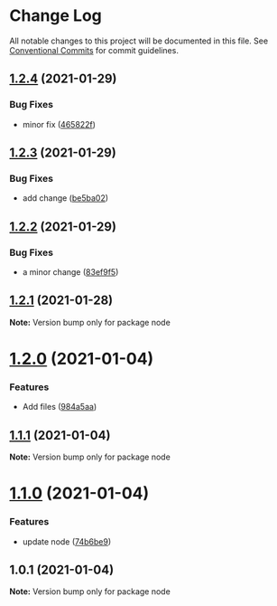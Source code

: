 # Change Log

All notable changes to this project will be documented in this file.
See [Conventional Commits](https://conventionalcommits.org) for commit guidelines.

## [1.2.4](https://github.com/DavidHe1127/docker-images-monorepo/compare/node@1.2.3...node@1.2.4) (2021-01-29)


### Bug Fixes

* minor fix ([465822f](https://github.com/DavidHe1127/docker-images-monorepo/commit/465822f1583e1f5bcf781df8665545c948267a40))





## [1.2.3](https://github.com/DavidHe1127/docker-images-monorepo/compare/node@1.2.2...node@1.2.3) (2021-01-29)


### Bug Fixes

* add change ([be5ba02](https://github.com/DavidHe1127/docker-images-monorepo/commit/be5ba027a990d187968516e987219e2d232b957c))





## [1.2.2](https://github.com/DavidHe1127/docker-images-monorepo/compare/node@1.2.1...node@1.2.2) (2021-01-29)


### Bug Fixes

* a minor change ([83ef9f5](https://github.com/DavidHe1127/docker-images-monorepo/commit/83ef9f57119ca7bfb82e51f1ba00693f761751cc))





## [1.2.1](https://github.com/DavidHe1127/docker-images/compare/node@1.2.0...node@1.2.1) (2021-01-28)

**Note:** Version bump only for package node





# [1.2.0](https://github.com/DavidHe1127/docker-images/compare/node@1.1.1...node@1.2.0) (2021-01-04)


### Features

* Add files ([984a5aa](https://github.com/DavidHe1127/docker-images/commit/984a5aaf8cc3d689fbb2516656e9c7397728ba49))





## [1.1.1](https://github.com/DavidHe1127/docker-images/compare/node@1.1.0...node@1.1.1) (2021-01-04)

**Note:** Version bump only for package node





# [1.1.0](https://github.com/DavidHe1127/docker-images/compare/node@1.0.1...node@1.1.0) (2021-01-04)


### Features

* update node ([74b6be9](https://github.com/DavidHe1127/docker-images/commit/74b6be956e2596d1f00bfda5e888f85793b42ff6))





## 1.0.1 (2021-01-04)

**Note:** Version bump only for package node
